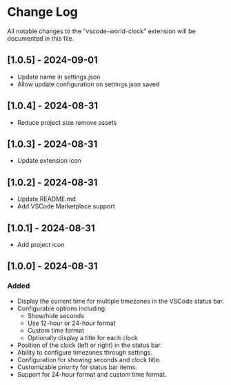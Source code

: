 # Change Log

All notable changes to the "vscode-world-clock" extension will be documented in this file.

## [1.0.5] - 2024-09-01

- Update name in settings.json
- Allow update configuration on settings.json saved

## [1.0.4] - 2024-08-31

- Reduce project size remove assets

## [1.0.3] - 2024-08-31

- Update extension icon

## [1.0.2] - 2024-08-31

- Update README.md
- Add VSCode Marketplace support

## [1.0.1] - 2024-08-31

- Add project icon

## [1.0.0] - 2024-08-31

### Added

- Display the current time for multiple timezones in the VSCode status bar.
- Configurable options including:
  - Show/hide seconds
  - Use 12-hour or 24-hour format
  - Custom time format
  - Optionally display a title for each clock
- Position of the clock (left or right) in the status bar.
- Ability to configure timezones through settings.
- Configuration for showing seconds and clock title.
- Customizable priority for status bar items.
- Support for 24-hour format and custom time format.
